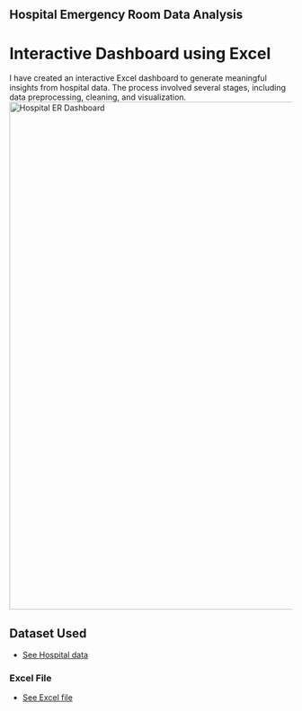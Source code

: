 ## Hospital Emergency Room Data Analysis
# Interactive Dashboard using Excel
I have created an interactive Excel dashboard to generate meaningful insights from hospital data. The process involved several stages, including data preprocessing, cleaning, and visualization.
<img width="1822" height="905" alt="Hospital ER Dashboard" src="https://github.com/user-attachments/assets/7e93eb0b-d099-4e78-91f7-a324f54e4500" />

## Dataset Used
- <a href="https://drive.google.com/file/d/1CVT7eTcvoIqkcds-DcVIWkAKCEm-dw4J/view?usp=sharing">See Hospital data</a>


### Excel File
- <a href="https://docs.google.com/spreadsheets/d/1svzIuE8V1kflBTpkK7gUuFZDMcubpE1x/edit?usp=sharing&ouid=105092200709568473837&rtpof=true&sd=true">See Excel file</a>
